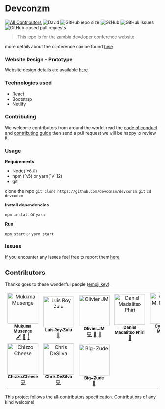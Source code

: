 # Devconzm
[![All Contributors](https://img.shields.io/badge/all_contributors-10-orange.svg?style=flat-square)](#contributors)
![David](https://img.shields.io/david/dev/devconzm/devconzm.svg?style=flat-square)
![GitHub repo size](https://img.shields.io/github/repo-size/devconzm/devconzm.svg?style=flat-square)
![GitHub](https://img.shields.io/github/license/devconzm/devconzm.svg?style=flat-square)
![GitHub issues](https://img.shields.io/github/issues-raw/devconzm/devconzm.svg?style=flat-square)
![GitHub closed pull requests](https://img.shields.io/github/issues-pr-closed-raw/devconzm/devconzm.svg?style=flat-square)

> This repo is for the zambia developer conference website

more details about the conference can be found [here](http://devcon.co.zm)

### Website Design - Prototype

Website design details are available [here](https://drive.google.com/drive/folders/1-edCcmkQPXrmgG1VfFAxXawgZXFwYpjE?usp=sharing)

### Technologies used

- React
- Bootstrap
- Netlify

### Contributing

We welcome contributors from around the world.
read the [code of conduct](https://github.com/devconzm/devconzm/blob/master/CODE_OF_CONDUCT.md) and [contributing guide](https://github.com/devconzm/devconzm/blob/master/CONTRIBUTING.md) then send a pull request we will be happy to review it.

### Usage

**Requirements**

- Node(ˆv8.0)
- npm (ˆv5) or yarn(ˆv1.12)
- git

clone the repo
`git clone https://github.com/devconzm/devconzm.git`
`cd devconzm`

**Install dependencies**

`npm install`
or
`yarn`

**Run**

`npm start`
or
`yarn start`

### Issues

If you encounter any issues feel free to report them [here](https://github.com/devconzm/devconzm/issues)



## Contributors

Thanks goes to these wonderful people ([emoji key](https://allcontributors.org/docs/en/emoji-key)):

<!-- ALL-CONTRIBUTORS-LIST:START - Do not remove or modify this section -->
<!-- prettier-ignore -->
<table><tr><td align="center"><a href="http://www.agorainnovatus.com"><img src="https://avatars0.githubusercontent.com/u/12296763?v=4" width="100px;" alt="Mukuma Musenge"/><br /><sub><b>Mukuma Musenge</b></sub></a><br /><a href="#content-k9uma" title="Content">🖋</a> <a href="https://github.com/devconzm/devconzm/commits?author=k9uma" title="Documentation">📖</a> <a href="#ideas-k9uma" title="Ideas, Planning, & Feedback">🤔</a></td><td align="center"><a href="http://www.linkedin.com/in/luis-zulu-b7b49bb8"><img src="https://avatars1.githubusercontent.com/u/34923214?v=4" width="100px;" alt="Luis Roy Zulu"/><br /><sub><b>Luis Roy Zulu</b></sub></a><br /><a href="https://github.com/devconzm/devconzm/commits?author=LuisRoyZulu06" title="Documentation">📖</a></td><td align="center"><a href="https://pastsix.netlify.com/"><img src="https://avatars1.githubusercontent.com/u/11255454?v=4" width="100px;" alt="Olivier JM"/><br /><sub><b>Olivier JM</b></sub></a><br /><a href="https://github.com/devconzm/devconzm/commits?author=OlivierJM" title="Code">💻</a> <a href="https://github.com/devconzm/devconzm/commits?author=OlivierJM" title="Documentation">📖</a> <a href="#ideas-OlivierJM" title="Ideas, Planning, & Feedback">🤔</a></td><td align="center"><a href="https://malgamves.dev"><img src="https://avatars1.githubusercontent.com/u/25641936?v=4" width="100px;" alt="Daniel Madalitso Phiri"/><br /><sub><b>Daniel Madalitso Phiri</b></sub></a><br /><a href="#ideas-malgamves" title="Ideas, Planning, & Feedback">🤔</a></td><td align="center"><a href="https://github.com/Mulency"><img src="https://avatars2.githubusercontent.com/u/23038552?v=4" width="100px;" alt="Cynthia M. Mulenga"/><br /><sub><b>Cynthia M. Mulenga</b></sub></a><br /><a href="#eventOrganizing-Mulency" title="Event Organizing">📋</a></td><td align="center"><a href="http://www.twitter.com/mbuyu_"><img src="https://avatars1.githubusercontent.com/u/16419710?v=4" width="100px;" alt="Mbuyu  Makayi"/><br /><sub><b>Mbuyu  Makayi</b></sub></a><br /><a href="#eventOrganizing-makayi" title="Event Organizing">📋</a></td><td align="center"><a href="http://www.twitter.com/djtwenty6"><img src="https://avatars2.githubusercontent.com/u/32264045?v=4" width="100px;" alt="John Allan Zgambo Jr"/><br /><sub><b>John Allan Zgambo Jr</b></sub></a><br /><a href="#ideas-djtwenty6" title="Ideas, Planning, & Feedback">🤔</a></td></tr><tr><td align="center"><a href="http://oneziko.com"><img src="https://avatars0.githubusercontent.com/u/17289498?v=4" width="100px;" alt="Chizzo Cheese"/><br /><sub><b>Chizzo Cheese</b></sub></a><br /><a href="https://github.com/devconzm/devconzm/commits?author=Chizzoz" title="Code">💻</a></td><td align="center"><a href="http://desilvadev.com"><img src="https://avatars0.githubusercontent.com/u/35354955?v=4" width="100px;" alt="Chris DeSilva"/><br /><sub><b>Chris DeSilva</b></sub></a><br /><a href="https://github.com/devconzm/devconzm/commits?author=chrisdesilva" title="Code">💻</a></td><td align="center"><a href="https://github.com/Big-Zude"><img src="https://avatars0.githubusercontent.com/u/40924941?v=4" width="100px;" alt="Big-Zude"/><br /><sub><b>Big-Zude</b></sub></a><br /><a href="https://github.com/devconzm/devconzm/commits?author=Big-Zude" title="Documentation">📖</a></td></tr></table>

<!-- ALL-CONTRIBUTORS-LIST:END -->

This project follows the [all-contributors](https://github.com/all-contributors/all-contributors) specification. Contributions of any kind welcome!
